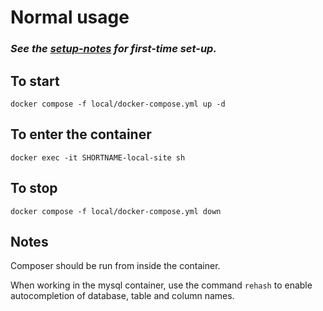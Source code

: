 # Normal usage

### *See the [setup-notes](https://github.com/UN-OCHA/local-reverse-proxy/blob/main/setup-notes.md) for first-time set-up.*

## To start
`docker compose -f local/docker-compose.yml up -d`
## To enter the container
`docker exec -it SHORTNAME-local-site sh`
## To stop
`docker compose -f local/docker-compose.yml down`

## Notes
Composer should be run from inside the container.

When working in the mysql container, use the command `rehash` to enable
autocompletion of database, table and column names.
